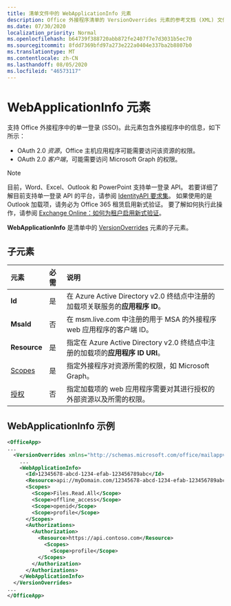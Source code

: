 ```yaml
---
title: 清单文件中的 WebApplicationInfo 元素
description: Office 外接程序清单的 VersionOverrides 元素的参考文档 (XML) 文件。
ms.date: 07/30/2020
localization_priority: Normal
ms.openlocfilehash: b64739f388720abb872fe2407f7e7d3031b5ec70
ms.sourcegitcommit: 8fdd7369bfd97a273e222a0404e337ba2b8807b0
ms.translationtype: MT
ms.contentlocale: zh-CN
ms.lasthandoff: 08/05/2020
ms.locfileid: "46573117"
---
```

# <a name="webapplicationinfo-element"></a>WebApplicationInfo 元素

支持 Office 外接程序中的单一登录 (SSO)。此元素包含外接程序中的信息，如下所示：

- OAuth 2.0 *资源*，Office 主机应用程序可能需要访问该资源的权限。
- OAuth 2.0 *客户端*，可能需要访问 Microsoft Graph 的权限。

> [!NOTE]
> 目前，Word、Excel、Outlook 和 PowerPoint 支持单一登录 API。 若要详细了解目前支持单一登录 API 的平台，请参阅 [IdentityAPI 要求集](/office/dev/add-ins/reference/requirement-sets/identity-api-requirement-sets)。 如果使用的是 Outlook 加载项，请务必为 Office 365 租赁启用新式验证。 要了解如何执行此操作，请参阅 [Exchange Online：如何为租户启用新式验证](https://social.technet.microsoft.com/wiki/contents/articles/32711.exchange-online-how-to-enable-your-tenant-for-modern-authentication.aspx)。

**WebApplicationInfo** 是清单中的 [VersionOverrides](versionoverrides.md) 元素的子元素。  

## <a name="child-elements"></a>子元素

|  元素 |  必需  |  说明  |
|:-----|:-----|:-----|
|  **Id**    |  是   |  在 Azure Active Directory v2.0 终结点中注册的加载项关联服务的**应用程序 ID**。|
|  **MsaId**    |  否   |  在 msm.live.com 中注册的用于 MSA 的外接程序 web 应用程序的客户端 ID。|
|  **Resource**  |  是   |  指定在 Azure Active Directory v2.0 终结点中注册的加载项的**应用程序 ID URI**。|
|  [Scopes](scopes.md)                |  是  |  指定外接程序对资源所需的权限，如 Microsoft Graph。  |
|  [授权](authorizations.md)  |  否   | 指定加载项的 web 应用程序需要对其进行授权的外部资源以及所需的权限。|

## <a name="webapplicationinfo-example"></a>WebApplicationInfo 示例

```xml
<OfficeApp>
...
  <VersionOverrides xmlns="http://schemas.microsoft.com/office/mailappversionoverrides" xsi:type="VersionOverridesV1_0">
    ...
    <WebApplicationInfo>
      <Id>12345678-abcd-1234-efab-123456789abc</Id>
      <Resource>api://myDomain.com/12345678-abcd-1234-efab-123456789abc</Resource>
      <Scopes>
        <Scope>Files.Read.All</Scope>
        <Scope>offline_access</Scope>
        <Scope>openid</Scope>
        <Scope>profile</Scope>
      </Scopes>
      <Authorizations>
        <Authorization>
          <Resource>https://api.contoso.com</Resource>
            <Scopes>
              <Scope>profile</Scope>
          </Scopes>
        </Authorization>
      </Authorizations>
    </WebApplicationInfo>
  </VersionOverrides>
...
</OfficeApp>
```
